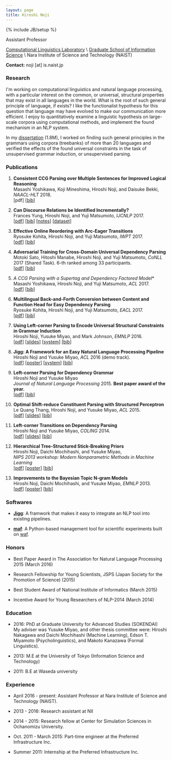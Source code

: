 ```yaml
---
layout: page
title: Hiroshi Noji
---
```

{% include JB/setup %}

Assistant Professor

[Computational Linguistics Laboratory](https://cl.naist.jp/en/) \\
[Graduate School of Information Science](http://isw3.naist.jp/home-en.html) \\
Nara Institute of Science and Technology (NAIST)

**Contact:** noji [at] is.naist.jp

### Research

I'm working on computational linguistics and natural language processing, with a particular interest on the common, or universal, structural properties that may exist in all languages in the world.
What is the root of such general principle of language, if exists?
I like the functionalist hypothesis for this question that language may have evolved to make our communication more efficient.
I enjoy to quantitatively examine a linguistic hypothesis on large-scale corpora using computational methods, and implement the found mechanism in an NLP system.

In my [dissertation](https://arxiv.org/pdf/1608.00293v1.pdf) (1.8M), I worked on finding such general principles in the grammars using corpora (treebanks) of more than 20 languages and verified the effects of the found universal constraints in the task of unsupervised grammar induction, or unsupervised parsing.

### Publications

1. **Consistent CCG Parsing over Multiple Sentences for Improved Logical Reasoning**  
   Masashi Yoshikawa, Koji Mineshima, Hiroshi Noji, and Daisuke Bekki, *NAACL-HLT* 2018.  
   [pdf]  [[bib](bibtex.html#yoshikawa-et-al2018a)]  

1. **Can Discourse Relations be Identified Incrementally?**  
   Frances Yung, Hiroshi Noji, and Yuji Matsumoto, *IJCNLP* 2017.  
   [[pdf](http://aclweb.org/anthology/I/I17/I17-2027.pdf)]  [[bib](bibtex.html#yung-noji-matsumoto2017a)]  [[notes](http://aclweb.org/anthology/attachments/I/I17/I17-2027.Notes.pdf)] [[dataset](http://aclweb.org/anthology/attachments/I/I17/I17-2027.Datasets.tgz)]  

1. **Effective Online Reordering with Arc-Eager Transitions**  
   Ryosuke Kohita, Hiroshi Noji, and Yuji Matsumoto, *IWPT* 2017.  
   [[pdf](http://aclweb.org/anthology/W/W17/W17-6313.pdf)]  [[bib](bibtex.html#kohita-noji-matsumoto2017b)]  
  
1. **Adversarial Training for Cross-Domain Universal Dependency Parsing**  
   Motoki Sato, Hitoshi Manabe, Hiroshi Noji, and Yuji Matsumoto, *CoNLL* 2017 (Shared Task).  6-th ranked among 33 participants.  
   [[pdf](http://universaldependencies.org/conll17/proceedings/pdf/K17-3007.pdf)]  [[bib](bibtex.html#sato-manabe-noji-matsumoto2017a)]  
  
1. **A* CCG Parsing with a Supertag and Dependency Factored Model**  
   Masashi Yoshikawa, Hiroshi Noji, and Yuji Matsumoto, *ACL* 2017.  
   [[pdf](https://arxiv.org/pdf/1704.06936.pdf)]  [[bib](bibtex.html#yoshikawa-noji-matsumoto2017a)]  
  
1. **Multilingual Back-and-Forth Conversion between Content and Function Head for Easy Dependency Parsing**  
   Ryosuke Kohita, Hiroshi Noji, and Yuji Matsumoto, *EACL* 2017.  
   [[pdf](https://www.aclweb.org/anthology/E/E17/E17-2001.pdf)]  [[bib](bibtex.html#kohita-noji-matsumoto2017a)]  
  
1. **Using Left-corner Parsing to Encode Universal Structural Constraints in Grammar Induction**  
   Hiroshi Noji, Yusuke Miyao, and Mark Johnson, *EMNLP* 2016.  
   [[pdf](https://www.aclweb.org/anthology/D/D16/D16-1004.pdf)]  [[slides](slides/emnlp16-slides.pdf)]  [[system](https://github.com/hiroshinoji/lcdmv)]  [[bib](bibtex.html#noji-miyao-johnson2016a)]  
  
1. **Jigg: A Framework for an Easy Natural Language Processing Pipeline**  
   Hiroshi Noji and Yusuke Miyao, *ACL* 2016 (demo track).  
   [[pdf](https://www.aclweb.org/anthology/P/P16/P16-4018.pdf)]  [[poster](posters/acl16-poster.pdf)]  [[system](https://github.com/mynlp/jigg)]  [[bib](bibtex.html#noji-miyao2016a)]  
  
1. **Left-corner Parsing for Dependency Grammar**  
   Hiroshi Noji and Yusuke Miyao  
   *Journal of Natural Language Processing* 2015. **Best paper award of the year.**  
   [[pdf](https://www.jstage.jst.go.jp/article/imt/11/0/11_116/_pdf)]  [[bib](bibtex.html#noji-miyao2015a)]  
  
1. **Optimal Shift-reduce Constituent Parsing with Structured Perceptron**  
   Le Quang Thang, Hiroshi Noji, and Yusuke Miyao, *ACL* 2015.  
   [[pdf](http://www.aclweb.org/anthology/P15-1148)]  [[slides](slides/acl15-slides.pdf)]  [[bib](bibtex.html#thang-noji-miyao2015a)]  
     
1. **Left-corner Transitions on Dependency Parsing**  
   Hiroshi Noji and Yusuke Miyao, *COLING* 2014.  
   [[pdf](http://anthology.aclweb.org/C/C14/C14-1202.pdf)]  [[slides](slides/coling14-slides.pdf)]  [[bib](bibtex.html#noji-miyao2014a)]  
   
1. **Hierarchical Tree-Structured Stick-Breaking Priors**  
   Hiroshi Noji, Daichi Mochihashi, and Yusuke Miyao,  
   *NIPS 2013 workshop: Modern Nonparametric Methods in Machine Learning*  
   [[pdf](papers/noji_mochihashi_miyao_nips13ws.pdf)]  [[poster](poster/nips13ws-poster.pdf)]  [[bib](bibtex.html#noji-mochihashi-miyao2013b)]  
  
1. **Improvements to the Bayesian Topic N-gram Models**  
   Hiroshi Noji, Daichi Mochihashi, and Yusuke Miyao, *EMNLP* 2013.   
   [[pdf](http://www.aclweb.org/anthology/D13-1118)]  [[poster](poster/emnlp13-poster.pdf)] [[bib](bibtex.html#noji-mochihashi-miyao2013a)]
     
### Softwares

- [**Jigg**](https://github.com/mynlp/jigg): A framwork that makes it easy to integrate an NLP tool into existing pipelines.
  
- [**maf**](https://github.com/pfi/maf): A Python-based management tool for scientific experiments built on [waf](https://github.com/waf-project/waf).


### Honors

- Best Paper Award in The Association for Natural Language Processing 2015 (March 2016)
  
- Research Fellowship for Young Scientists, JSPS (Japan Society for the Promotion of Science) (2015)
  
- Best Student Award of National Institute of Informatics (March 2015)
  
- Incentive Award for Young Researchers of NLP-2014 (March 2014)

### Education

- 2016: PhD at Graduate University for Advanced Studies (SOKENDAI)  
  My adviser was Yusuke Miyao, and other thesis committee were: Hiroshi Nakagawa and Daichi Mochihashi (Machine Learning), Edson T. Miyamoto (Psycholinguistics), and Makoto Kanazawa (Formal Linguistics).
  
- 2013: M.E at the University of Tokyo (Information Science and Technology)
  
- 2011: B.E at Waseda university

### Experience

- April 2016 - present: Assistant Professor at Nara Institute of Science and Technology (NAIST).
  
- 2013 - 2016: Research assistant at NII
  
- 2014 - 2015: Research fellow at Center for Simulation Sciences in Ochanomizu University.
  
- Oct. 2011 - March 2015: Part-time engineer at the Preferred Infrastructure Inc.
  
- Summer 2011: Internship at the Preferred Infrastructure Inc.

